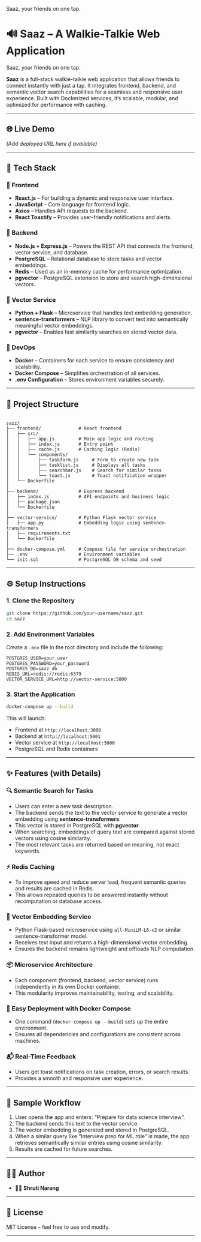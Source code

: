 Saaz, your friends on one tap.

# 🔊 Saaz – A Walkie-Talkie Web Application

Saaz, your friends on one tap.

**Saaz** is a full-stack walkie-talkie web application that allows friends to connect instantly with just a tap. It integrates frontend, backend, and semantic vector search capabilities for a seamless and responsive user experience. Built with Dockerized services, it’s scalable, modular, and optimized for performance with caching.

---

## 🌐 Live Demo

*(Add deployed URL here if available)*

---

## 🧰 Tech Stack

### 🔹 Frontend
- **React.js** – For building a dynamic and responsive user interface.
- **JavaScript** – Core language for frontend logic.
- **Axios** – Handles API requests to the backend.
- **React Toastify** – Provides user-friendly notifications and alerts.

### 🔹 Backend
- **Node.js + Express.js** – Powers the REST API that connects the frontend, vector service, and database.
- **PostgreSQL** – Relational database to store tasks and vector embeddings.
- **Redis** – Used as an in-memory cache for performance optimization.
- **pgvector** – PostgreSQL extension to store and search high-dimensional vectors.

### 🔹 Vector Service
- **Python + Flask** – Microservice that handles text embedding generation.
- **sentence-transformers** – NLP library to convert text into semantically meaningful vector embeddings.
- **pgvector** – Enables fast similarity searches on stored vector data.

### 🔹 DevOps
- **Docker** – Containers for each service to ensure consistency and scalability.
- **Docker Compose** – Simplifies orchestration of all services.
- **.env Configuration** – Stores environment variables securely.

---

## 📁 Project Structure

```

sazz/
├── frontend/              # React frontend
│   ├── src/
│   │   ├── app.js         # Main app logic and routing
│   │   ├── index.js       # Entry point
│   │   ├── cache.js       # Caching logic (Redis)
│   │   └── components/
│   │       ├── taskform.js     # Form to create new task
│   │       ├── tasklist.js     # Displays all tasks
│   │       ├── searchbar.js    # Search for similar tasks
│   │       └── toast.js        # Toast notification wrapper
│   └── Dockerfile
│
├── backend/               # Express backend
│   ├── index.js           # API endpoints and business logic
│   ├── package.json
│   └── Dockerfile
│
├── vector-service/        # Python Flask vector service
│   ├── app.py             # Embedding logic using sentence-transformers
│   ├── requirements.txt
│   └── Dockerfile
│
├── docker-compose.yml     # Compose file for service orchestration
├── .env                   # Environment variables
└── init.sql               # PostgreSQL DB schema and seed

````

---

## ⚙️ Setup Instructions

### 1. Clone the Repository
```bash
git clone https://github.com/your-username/sazz.git
cd sazz
````

### 2. Add Environment Variables

Create a `.env` file in the root directory and include the following:

```
POSTGRES_USER=your_user
POSTGRES_PASSWORD=your_password
POSTGRES_DB=sazz_db
REDIS_URL=redis://redis:6379
VECTOR_SERVICE_URL=http://vector-service:5000
```

### 3. Start the Application

```bash
docker-compose up --build
```

This will launch:

* Frontend at `http://localhost:3000`
* Backend at `http://localhost:5001`
* Vector service at `http://localhost:5000`
* PostgreSQL and Redis containers

---

## ✨ Features (with Details)

### 🔍 Semantic Search for Tasks

* Users can enter a new task description.
* The backend sends the text to the vector service to generate a vector embedding using **sentence-transformers**.
* This vector is stored in PostgreSQL with **pgvector**.
* When searching, embeddings of query text are compared against stored vectors using cosine similarity.
* The most relevant tasks are returned based on meaning, not exact keywords.

### ⚡ Redis Caching

* To improve speed and reduce server load, frequent semantic queries and results are cached in Redis.
* This allows repeated queries to be answered instantly without recomputation or database access.

### 🧠 Vector Embedding Service

* Python Flask-based microservice using `all-MiniLM-L6-v2` or similar sentence-transformer model.
* Receives text input and returns a high-dimensional vector embedding.
* Ensures the backend remains lightweight and offloads NLP computation.

### 📦 Microservice Architecture

* Each component (frontend, backend, vector service) runs independently in its own Docker container.
* This modularity improves maintainability, testing, and scalability.

### 🚀 Easy Deployment with Docker Compose

* One command (`docker-compose up --build`) sets up the entire environment.
* Ensures all dependencies and configurations are consistent across machines.

### 📬 Real-Time Feedback

* Users get toast notifications on task creation, errors, or search results.
* Provides a smooth and responsive user experience.

---

## 🧪 Sample Workflow

1. User opens the app and enters: “Prepare for data science interview”.
2. The backend sends this text to the vector service.
3. The vector embedding is generated and stored in PostgreSQL.
4. When a similar query like “Interview prep for ML role” is made,
   the app retrieves semantically similar entries using cosine similarity.
5. Results are cached for future searches.

---

## 🧑‍💻 Author

* 👩‍💻 **Shruti Narang**

---

## 📄 License

MIT License – feel free to use and modify.

---



